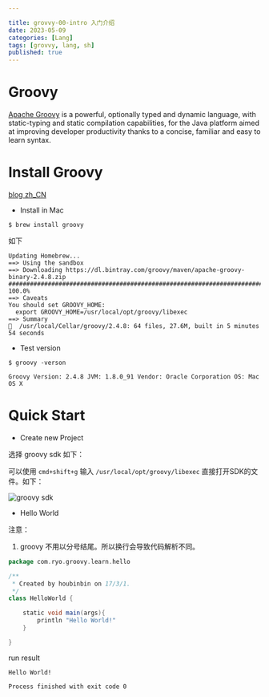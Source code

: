```yaml
---

title: grovvy-00-intro 入门介绍 
date: 2023-05-09
categories: [Lang]
tags: [grovvy, lang, sh]
published: true
---
```


# Groovy

[Apache Groovy](http://groovy-lang.org/) is a powerful, optionally typed and dynamic language, with static-typing and static
compilation capabilities, for the Java platform aimed at improving developer productivity thanks to a concise, familiar and easy to learn syntax.

# Install Groovy

[blog zh_CN](http://www.jianshu.com/p/94aabdfcdfc5)


- Install in Mac


```
$ brew install groovy
```

如下

```
Updating Homebrew...
==> Using the sandbox
==> Downloading https://dl.bintray.com/groovy/maven/apache-groovy-binary-2.4.8.zip
######################################################################## 100.0%
==> Caveats
You should set GROOVY_HOME:
  export GROOVY_HOME=/usr/local/opt/groovy/libexec
==> Summary
🍺  /usr/local/Cellar/groovy/2.4.8: 64 files, 27.6M, built in 5 minutes 54 seconds
```


- Test version

```
$ groovy -verson

Groovy Version: 2.4.8 JVM: 1.8.0_91 Vendor: Oracle Corporation OS: Mac OS X
```



# Quick Start


- Create new Project

选择 groovy sdk 如下：

可以使用 ```cmd+shift+g``` 输入 ```/usr/local/opt/groovy/libexec``` 直接打开SDK的文件。如下：

![groovy sdk](https://raw.githubusercontent.com/houbb/resource/master/img/groovy/2017-03-01-groovy-sdk.png)



- Hello World

注意： 

1. groovy 不用以分号结尾。所以换行会导致代码解析不同。

```groovy
package com.ryo.groovy.learn.hello

/**
 * Created by houbinbin on 17/3/1.
 */
class HelloWorld {

    static void main(args){
        println "Hello World!"
    }

}
```


run result

```
Hello World!

Process finished with exit code 0
```





